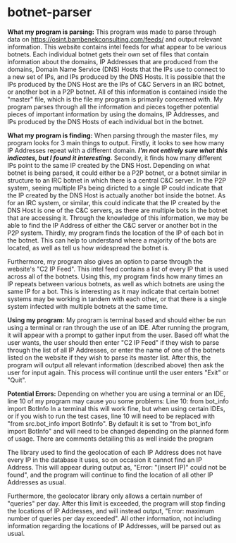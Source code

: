 # botnet-parser
**What my program is parsing:**
This program was made to parse through data on https://osint.bambenekconsulting.com/feeds/ and output relevant information. This website contains intel feeds for what appear to be various botnets. Each individual botnet gets their own set of files that contain information about the domains, IP Addresses that are produced from the domains, Domain Name Service (DNS) Hosts that the IPs use to connect to a new set of IPs, and IPs produced by the DNS Hosts. It is possible that the IPs produced by the DNS Host are the IPs of C&C Servers in an IRC botnet, or another bot in a P2P botnet. All of this information is contained inside the "master" file, which is the file my program is primarily concerned with. My program parses through all the information and pieces together potential pieces of important information by using the domains, IP Addresses, and IPs produced by the DNS Hosts of each individual bot in the botnet. 

**What my program is finding:**
When parsing through the master files, my program looks for 3 main things to output. Firstly, it looks to see how many IP Addresses repeat with a different domain. ***I'm not entirely sure what this indicates, but I found it interesting.*** Secondly, it finds how many different IPs point to the same IP created by the DNS Host. Depending on what botnet is being parsed, it could either be a P2P botnet, or a botnet similar in structure to an IRC botnet in which there is a central C&C server. In the P2P system, seeing multiple IPs being diricted to a single IP could indicate that the IP created by the DNS Host is actually another bot inside the botnet. As for an IRC system, or similar, this could indicate that the IP created by the DNS Host is one of the C&C servers, as there are multiple bots in the botnet that are accessing it. Through the knowledge of this information, we may be able to find the IP Address of either the C&C server or another bot in the P2P system. Thirdly, my program finds the location of the IP of each bot in the botnet. This can help to understand where a majority of the bots are located, as well as tell us how widespread the botnet is.

Furthermore, my program also gives an option to parse through the website's "C2 IP Feed". This intel feed contains a list of every IP that is used across all of the botnets. Using this, my program finds how many times an IP repeats between various botnets, as well as which botnets are using the same IP for a bot. This is interesting as it may indicate that certain botnet systems may be working in tandem with each other, or that there is a single system infected with multiple botnets at the same time.

**Using my program:**
My program is terminal based and should either be run using a terminal or ran through the use of an IDE. After running the program, it will appear with a prompt to gather input from the user. Based off what the user wants, the user should then enter "C2 IP Feed" if they wish to parse through the list of all IP Addresses, or enter the name of one of the botnets listed on the website if they wish to parse its master list. After this, the program will output all relevant information (described above) then ask the user for input again. This process will continue until the user enters "Exit" or "Quit".

**Potential Errors:**
Depending on whether you are using a terminal or an IDE, line 10 of my program may cause you some problems:
Line 10: from bot_info import BotInfo
In a terminal this will work fine, but when using certain IDEs, or if you wish to run the test cases, line 10 will need to be replaced with "from src.bot_info import BotInfo". By default it is set to "from bot_info import BotInfo" and will need to be changed depending on the planned form of usage.
There are comments detailing this as well inside the program

The library used to find the geolocation of each IP Address does not have every IP in the database it uses, so on occasion it cannot find an IP Address. This will appear during output as, "Error: "(insert IP)" could not be found", and the program will continue to find the location of all other IP Addresses as usual.

Furthermore, the geolocator library only allows a certain number of "queries" per day. After this limit is exceeded, the program will stop finding the locations of IP Addresses, and will instead output, "Error: maximum number of queries per day exceeded". All other information, not including information regarding the locations of IP Addresses, will be parsed out as usual.
